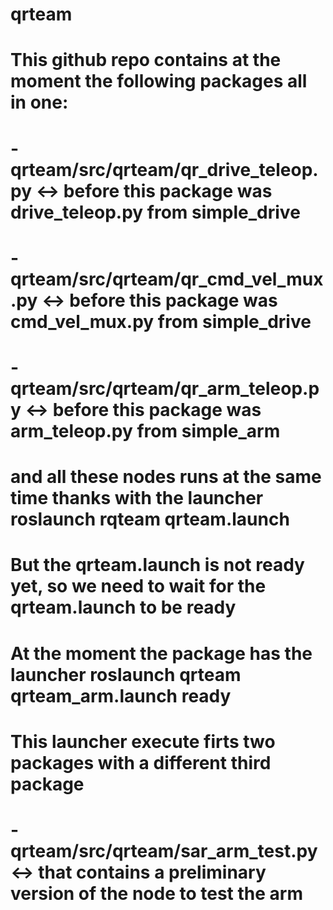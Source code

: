 # qrteam

# This github repo contains at the moment the following packages all in one:
# - qrteam/src/qrteam/qr_drive_teleop.py <-> before this package was drive_teleop.py from simple_drive
# - qrteam/src/qrteam/qr_cmd_vel_mux.py <-> before this package was cmd_vel_mux.py from simple_drive
# - qrteam/src/qrteam/qr_arm_teleop.py <-> before this package was arm_teleop.py from simple_arm
# and all these nodes runs at the same time thanks with the launcher roslaunch rqteam qrteam.launch

# But the qrteam.launch is not ready yet, so we need to wait for the qrteam.launch to be ready

# At the moment the package has the launcher roslaunch qrteam qrteam_arm.launch ready
# This launcher execute firts two packages with a different third package
# - qrteam/src/qrteam/sar_arm_test.py <-> that contains a preliminary version of the node to test the arm